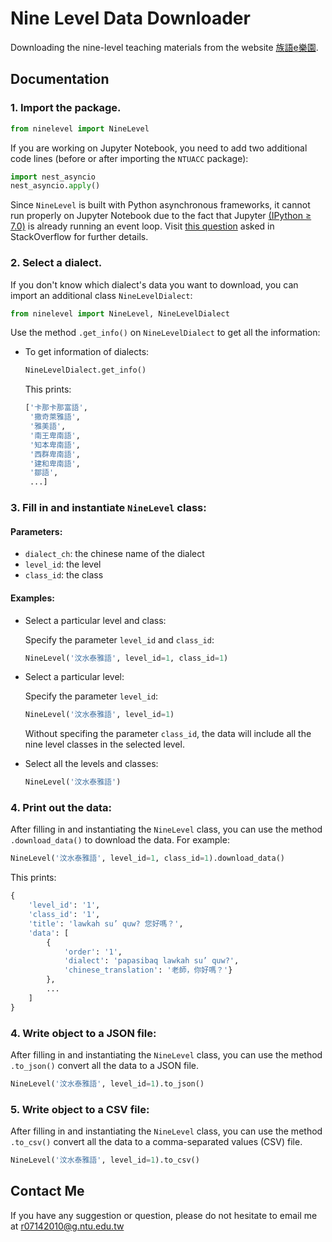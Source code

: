 # **Nine Level Data Downloader**
Downloading the nine-level teaching materials from the website [族語e樂園](http://web.klokah.tw/ninew/learn.php).
 

## **Documentation**

### 1. Import the package.

``` python
from ninelevel import NineLevel
```

If you are working on Jupyter Notebook, you need to add two additional code lines (before or after importing the `NTUACC` package):

``` python
import nest_asyncio
nest_asyncio.apply()
```
Since `NineLevel` is built with Python asynchronous frameworks, it cannot run properly on Jupyter Notebook due to the fact that Jupyter [(IPython ≥ 7.0)](https://blog.jupyter.org/ipython-7-0-async-repl-a35ce050f7f7) is already running an event loop. Visit [this question](https://stackoverflow.com/questions/56154176/runtimeerror-asyncio-run-cannot-be-called-from-a-running-event-loop) asked in StackOverflow for further details.


### 2. Select a dialect.
If you don't know which dialect's data you want to download, you can import an additional class `NineLevelDialect`:  

``` python
from ninelevel import NineLevel, NineLevelDialect
```
Use the method `.get_info()` on `NineLevelDialect` to get all the information:
- To get information of dialects:

    ```python
    NineLevelDialect.get_info()
    ```
    This prints:
    ```python
    ['卡那卡那富語',
     '撒奇萊雅語',
     '雅美語',
     '南王卑南語',
     '知本卑南語',
     '西群卑南語',
     '建和卑南語',
     '鄒語',
     ...]
    ``` 
    
### 3. Fill in and instantiate `NineLevel` class: 
#### Parameters:
* `dialect_ch`: the chinese name of the dialect  
* `level_id`: the level 
* `class_id`: the class


#### Examples:
- Select a particular level and class:

    Specify the parameter `level_id` and `class_id`: 

    ```python
    NineLevel('汶水泰雅語', level_id=1, class_id=1)
    ```
     
- Select a particular level:
    
    Specify the parameter `level_id`: 

    ```python
    NineLevel('汶水泰雅語', level_id=1)
    ```
    Without specifing the parameter `class_id`, the data will include all the nine level classes in the selected level.  

      
- Select all the levels and classes:
    
    ```python
    NineLevel('汶水泰雅語')
    ```
### 4. Print out the data: 
After filling in and instantiating the `NineLevel` class, you can use the method `.download_data()` to download the data. For example:

```python
NineLevel('汶水泰雅語', level_id=1, class_id=1).download_data()
```
This prints:
```python
{
    'level_id': '1',
    'class_id': '1',
    'title': 'lawkah su’ quw? 您好嗎？',
    'data': [
        {
            'order': '1',
            'dialect': 'papasibaq lawkah su’ quw?',
            'chinese_translation': '老師，你好嗎？'}
        }, 
        ...
    ]
}
```

### 4. Write object to a JSON file: 
After filling in and instantiating the `NineLevel` class, you can use the method `.to_json()` convert all the data to a JSON file.

```python
NineLevel('汶水泰雅語', level_id=1).to_json()
```

### 5. Write object to a CSV file: 
After filling in and instantiating the `NineLevel` class, you can use the method `.to_csv()` convert all the data to a comma-separated values (CSV) file.

```python
NineLevel('汶水泰雅語', level_id=1).to_csv()
```

## Contact Me
If you have any suggestion or question, please do not hesitate to email me at r07142010@g.ntu.edu.tw
